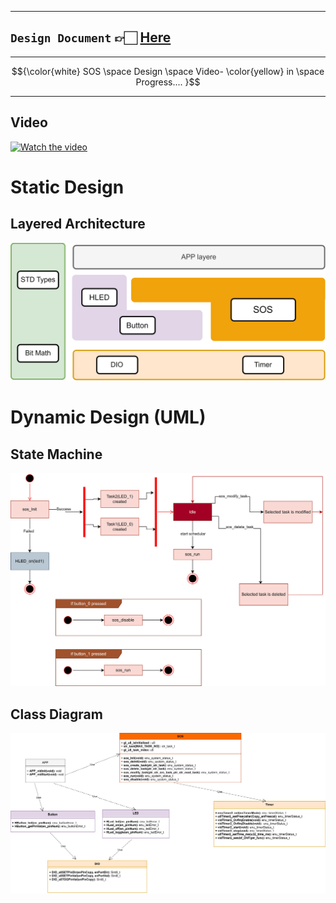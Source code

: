 
---
## `Design Document` 👉🏻 [Here](./SOS.pdf)


---

$${\color{white} SOS \space Design \space Video- \color{yellow} in \space Progress.... }$$

---

## Video

[![Watch the video](https://i.imgur.com/vKb2F1B.png)](https://youtu.be/vt5fpE0bzSY)


# Static Design
## Layered Architecture
![alt text](./UML%20and%20Flowcharts/SOS_Layered.png)

# Dynamic Design (UML)
## State Machine
![alt text](./UML%20and%20Flowcharts/state_machine%20(1).jpg)

## Class Diagram
![alt text](./UML%20and%20Flowcharts/SOS_CLASS_DIAGRAM.jpg)


